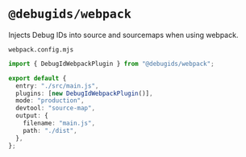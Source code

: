 # `@debugids/webpack`

Injects Debug IDs into source and sourcemaps when using webpack.

`webpack.config.mjs`
```ts
import { DebugIdWebpackPlugin } from "@debugids/webpack";

export default {
  entry: "./src/main.js",
  plugins: [new DebugIdWebpackPlugin()],
  mode: "production",
  devtool: "source-map",
  output: {
    filename: "main.js",
    path: "./dist",
  },
};
```